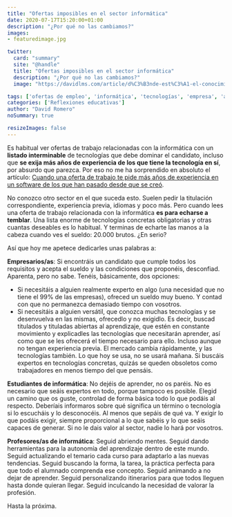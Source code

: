```yaml
---
title: "Ofertas imposibles en el sector informática"
date: 2020-07-17T15:20:00+01:00
description: "¿Por qué no las cambiamos?"
images:
- featuredimage.jpg

twitter:
  card: "summary"
  site: "@handle"
  title: "Ofertas imposibles en el sector informática"
  description: "¿Por qué no las cambiamos?"
  image: "https://davidlms.com/article/d%C3%B3nde-est%C3%A1-el-conocimiento-en-tu-centro-educativo/featuredimage.jpg"

tags: ['ofertas de empleo', 'informática', 'tecnologías', 'empresa', 'aprender a aprender', 'experiencia']
categories: ['Reflexiones educativas']
author: "David Romero"
noSummary: true

resizeImages: false
---
```

Es habitual ver ofertas de trabajo relacionadas con la informática con un **listado interminable** de tecnologías que debe dominar el candidato, incluso que **se exija más años de experiencia de los que tiene la tecnología en sí**, por absurdo que parezca. Por eso no me ha sorprendido en absoluto el artículo:
[Cuando una oferta de trabajo te pide más años de experiencia en un software de los que han pasado desde que se creó](https://www.genbeta.com/desarrollo/cuando-oferta-trabajo-te-pide-anos-experiencia-software-que-han-pasado-que-se-lanzo?utm_source=feedburner&utm_medium=feed&utm_campaign=Feed%3A+genbetadev+%28Genbetadev%29).

No conozco otro sector en el que suceda esto. Suelen pedir la titulación correspondiente, experiencia previa, idiomas y poco más. Pero cuando lees una oferta de trabajo relacionada con la informática **es para echarse a temblar**. Una lista enorme de tecnologías concretas obligatorias y otras cuantas deseables es lo habitual. Y terminas de echarte las manos a la cabeza cuando ves el sueldo: 20.000 brutos. ¿En serio?

Así que hoy me apetece dedicarles unas palabras a:

**Empresarios/as**: Si encontráis un candidato que cumple todos los requisitos y acepta el sueldo y las condiciones que proponéis, desconfiad. Aparenta, pero no sabe. Tenéis, básicamente, dos opciones: 
* Si necesitáis a alguien realmente experto en algo (una necesidad que no tiene el 99% de las empresas), ofreced un sueldo muy bueno. Y contad con que no permanezca demasiado tiempo con vosotros.
* Si necesitáis a alguien versátil, que conozca muchas tecnologías y se desenvuelva en las mismas, ofrecedlo y no exigidlo. Es decir, buscad titulados y tituladas abiertas al aprendizaje, que estén en constante movimiento y explicadles las tecnologías que necesitarán aprender, así como que se les ofrecerá el tiempo necesario para ello. Incluso aunque no tengan experiencia previa.
El mercado cambia rápidamente, y las tecnologías también. Lo que hoy se usa, no se usará mañana. Si buscáis expertos en tecnologías concretas, quizás se queden obsoletos como trabajadores en menos tiempo del que pensáis.

**Estudiantes de informática**: No dejéis de aprender, no os paréis. No es necesario que seáis expertos en todo, porque tampoco es posible. Elegid un camino que os guste, controlad de forma básica todo lo que podáis al respecto.  Deberíais informaros sobre qué significa un término o tecnología si lo escucháis y lo desconocéis. Al menos que sepáis de qué va. Y exigir lo que podáis exigir, siempre proporcional a lo que sabéis y lo que seáis capaces de generar. Si no le dais valor al sector, nadie lo hará por vosotros.

**Profesores/as de informática**: Seguid abriendo mentes. Seguid dando herramientas para la autonomía del aprendizaje dentro de este mundo. Seguid actualizando el temario cada curso para adaptarlo a las nuevas tendencias. Seguid buscando la forma, la tarea, la práctica perfecta para que todo el alumnado comprenda ese concepto. Seguid animando a no dejar de aprender. Seguid personalizando itinerarios para que todos lleguen hasta donde quieran llegar. Seguid inculcando la necesidad de valorar la profesión.

Hasta la próxima.